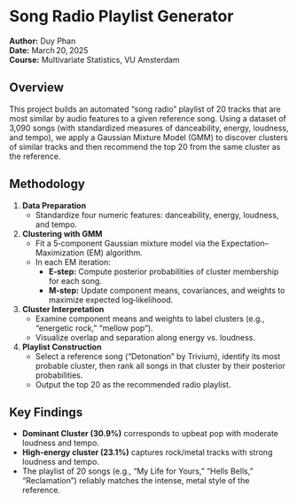 # Song Radio Playlist Generator

**Author:** Duy Phan  
**Date:** March 20, 2025  
**Course:** Multivariate Statistics, VU Amsterdam  

## Overview  
This project builds an automated “song radio” playlist of 20 tracks that are most similar by audio features to a given reference song. Using a dataset of 3,090 songs (with standardized measures of danceability, energy, loudness, and tempo), we apply a Gaussian Mixture Model (GMM) to discover clusters of similar tracks and then recommend the top 20 from the same cluster as the reference.

## Methodology  
1. **Data Preparation**  
   - Standardize four numeric features: danceability, energy, loudness, and tempo.  
2. **Clustering with GMM**  
   - Fit a 5‑component Gaussian mixture model via the Expectation–Maximization (EM) algorithm.  
   - In each EM iteration:
     - **E‑step:** Compute posterior probabilities of cluster membership for each song.  
     - **M‑step:** Update component means, covariances, and weights to maximize expected log‑likelihood. 
3. **Cluster Interpretation**  
   - Examine component means and weights to label clusters (e.g., “energetic rock,” “mellow pop”).  
   - Visualize overlap and separation along energy vs. loudness.  
4. **Playlist Construction**  
   - Select a reference song (“Detonation” by Trivium), identify its most probable cluster, then rank all songs in that cluster by their posterior probabilities.  
   - Output the top 20 as the recommended radio playlist.

## Key Findings  
- **Dominant Cluster (30.9%)** corresponds to upbeat pop with moderate loudness and tempo.  
- **High‑energy cluster (23.1%)** captures rock/metal tracks with strong loudness and tempo.  
- The playlist of 20 songs (e.g., “My Life for Yours,” “Hells Bells,” “Reclamation”) reliably matches the intense, metal style of the reference. 



